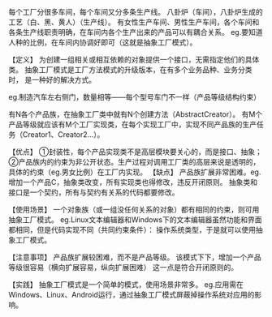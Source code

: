 每个工厂分很多车间，每个车间又分多条生产线。
八卦炉（车间），八卦炉生成的工艺（白、黑、黄人）（生产线）。
有女性生产车间、男性生产车间，各个车间和各条生产线职责明确，在车间内各个生产出来的产品可以有耦合关系。
eg.要知道人种的比例，在车间内协调好即可（这就是抽象工厂模式）。

【定义】
为创建一组相关或相互依赖的对象提供一个接口，无需指定他们的具体类。
抽象工厂模式是工厂方法模式的升级版本，在有多个业务品种、业务分类时，
是一种好的解决方式。

eg.制造汽车左右侧门，数量相等——每个型号车门不一样（产品等级结构约束）

有N各个产品族，在抽象工厂类中就有N个创建方法（AbstractCreator）。
有M个产品等级就应该有M个工厂实现类，在每个实现工厂中，实现不同产品族的生产任务（Creator1、Creator2...）。

【优点】
①封装性，每个产品实现类不是高层模块要关心的，而是接口、抽象；
②产品族内的约束为非公开状态。生产过程对调用工厂类的高层来说是透明的，
具体的约束（eg.男女比例）在工厂内实现。
【缺点】
产品族扩展非常困难。eg.增加一个产品C，抽象类改变，所有实现类也得修改，违反开闭原则。
抽象类和接口是一个契约，所有与契约有关系的代码都要修改。

【使用场景】
一个对象族（或一组没任何关系的对象）都有相同的约束，则可用抽象工厂模式。
eg.Linux文本编辑器和Windows下的文本编辑器虽然功能和界面都相同，但是代码实现不同（共同约束条件）：
操作系统类型，于是就可以使用抽象工厂模式。

【注意事项】
产品族扩展较困难，而不是产品等级。
该模式下下，增加一个产品等级很容易（横向扩展容易，纵向扩展困难）
这一点是符合开闭原则的。

【实践】
抽象工厂模式是一个简单的模式，使用场景非常多。
eg.应用需在Windows、Linux、Android运行，通过抽象工厂模式屏蔽掉操作系统对应用的影响。
